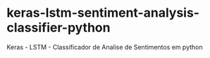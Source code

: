 # keras-lstm-sentiment-analysis-classifier-python
Keras - LSTM - Classificador de Analise de Sentimentos em python

